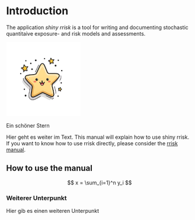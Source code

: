 # Introduction

The application *shiny rrisk* is a tool for writing and documenting stochastic quantitaive exposure- and risk models and assessments.

<div class="img-with-text">
    <img src="images/cute_star.png" alt="Ein schöner Stern" width="200" height="200">
    <p>Ein schöner Stern</p>
</div>

Hier geht es weiter im Text. This manual will explain how to use shiny rrisk. If you want to know how to use rrisk directly, please consider the [rrisk manual](https://github.com/BfRstats/shiny-rrisk/blob/main/rrisk-manual/Introduction.md).

## How to use the manual

$$
x = \sum_{i=1}^n y_i
$$

### Weiterer Unterpunkt

Hier gib es einen weiteren Unterpunkt


